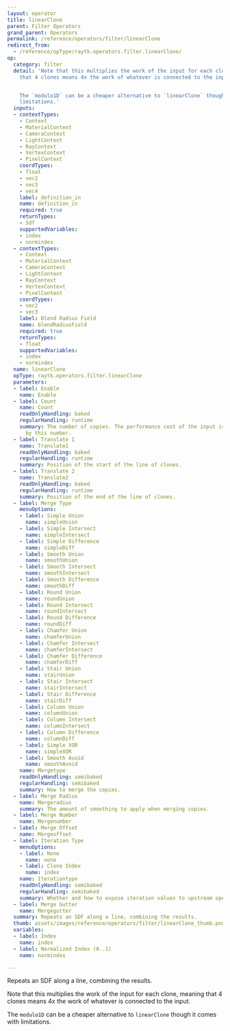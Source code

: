 ```yaml
---
layout: operator
title: linearClone
parent: Filter Operators
grand_parent: Operators
permalink: /reference/operators/filter/linearClone
redirect_from:
  - /reference/opType/raytk.operators.filter.linearClone/
op:
  category: filter
  detail: 'Note that this multiplies the work of the input for each clone, meaning
    that 4 clones means 4x the work of whatever is connected to the input.


    The `modulo1D` can be a cheaper alternative to `linearClone` though it comes with
    limitations.'
  inputs:
  - contextTypes:
    - Context
    - MaterialContext
    - CameraContext
    - LightContext
    - RayContext
    - VertexContext
    - PixelContext
    coordTypes:
    - float
    - vec2
    - vec3
    - vec4
    label: definition_in
    name: definition_in
    required: true
    returnTypes:
    - Sdf
    supportedVariables:
    - index
    - normindex
  - contextTypes:
    - Context
    - MaterialContext
    - CameraContext
    - LightContext
    - RayContext
    - VertexContext
    - PixelContext
    coordTypes:
    - vec2
    - vec3
    label: Blend Radius Field
    name: blendRadiusField
    required: true
    returnTypes:
    - float
    supportedVariables:
    - index
    - normindex
  name: linearClone
  opType: raytk.operators.filter.linearClone
  parameters:
  - label: Enable
    name: Enable
  - label: Count
    name: Count
    readOnlyHandling: baked
    regularHandling: runtime
    summary: The number of copies. The performance cost of the input is multiplied
      by this number.
  - label: Translate 1
    name: Translate1
    readOnlyHandling: baked
    regularHandling: runtime
    summary: Position of the start of the line of clones.
  - label: Translate 2
    name: Translate2
    readOnlyHandling: baked
    regularHandling: runtime
    summary: Position of the end of the line of clones.
  - label: Merge Type
    menuOptions:
    - label: Simple Union
      name: simpleUnion
    - label: Simple Intersect
      name: simpleIntersect
    - label: Simple Difference
      name: simpleDiff
    - label: Smooth Union
      name: smoothUnion
    - label: Smooth Intersect
      name: smoothIntersect
    - label: Smooth Difference
      name: smoothDiff
    - label: Round Union
      name: roundUnion
    - label: Round Intersect
      name: roundIntersect
    - label: Round Difference
      name: roundDiff
    - label: Chamfer Union
      name: chamferUnion
    - label: Chamfer Intersect
      name: chamferIntersect
    - label: Chamfer Difference
      name: chamferDiff
    - label: Stair Union
      name: stairUnion
    - label: Stair Intersect
      name: stairIntersect
    - label: Stair Difference
      name: stairDiff
    - label: Column Union
      name: columnUnion
    - label: Column Intersect
      name: columnIntersect
    - label: Column Difference
      name: columnDiff
    - label: Simple XOR
      name: simpleXOR
    - label: Smooth Avoid
      name: smoothAvoid
    name: Mergetype
    readOnlyHandling: semibaked
    regularHandling: semibaked
    summary: How to merge the copies.
  - label: Merge Radius
    name: Mergeradius
    summary: The amount of smoothing to apply when merging copies.
  - label: Merge Number
    name: Mergenumber
  - label: Merge Offset
    name: Mergeoffset
  - label: Iteration Type
    menuOptions:
    - label: None
      name: none
    - label: Clone Index
      name: index
    name: Iterationtype
    readOnlyHandling: semibaked
    regularHandling: semibaked
    summary: Whether and how to expose iteration values to upstream operators.
  - label: Merge Gutter
    name: Mergegutter
  summary: Repeats an SDF along a line, combining the results.
  thumb: assets/images/reference/operators/filter/linearClone_thumb.png
  variables:
  - label: Index
    name: index
  - label: Normalized Index (0..1)
    name: normindex

---
```



Repeats an SDF along a line, combining the results.

Note that this multiplies the work of the input for each clone, meaning that 4 clones means 4x the work of whatever is connected to the input.

The `modulo1D` can be a cheaper alternative to `linearClone` though it comes with limitations.